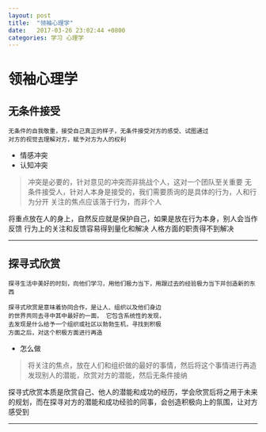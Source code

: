```yaml
---
layout: post
title:  "领袖心理学"
date:   2017-03-26 23:02:44 +0800
categories: 学习 心理学
---
```

# 领袖心理学
## 无条件接受
```
无条件的自我敬重，接受自己真正的样子，无条件接受对方的感受、试图通过
对方的视觉去理解对方，赋予对方为人的权利
```

* 情感冲突
* 认知冲突

> 冲突是必要的，针对意见的冲突而非挑战个人，这对一个团队至关重要
> 无条件接受人，针对人本身是接受的，我们需要质询的是具体的行为，人和行为分开
> 关注的焦点应该落于行为，而非个人

将重点放在人的身上，自然反应就是保护自己，如果是放在行为本身，别人会当作反馈
行为上的关注和反馈容易得到量化和解决
人格方面的职责得不到解决

----
## 探寻式欣赏
`探寻生活中美好的时刻，向他们学习，用他们极力当下，用跟过去的经验极力当下并创造新的东西`
```
探寻式欣赏是意味着协同合作，是让人、组织以及他们身边
的世界共同去寻中其中最好的一面， 它包含系统性的发现，
去发现是什么给予一个组织或社区以勃勃生机，寻找到积极
方面之后，对这个积极方面进行再造
```
* 怎么做
> 将关注的焦点，放在人们和组织做的最好的事情，然后将这个事情进行再造
> 发现别人的潜能，欣赏对方的潜能，然后无条件接纳

探寻式欣赏本质是欣赏自己、他人的潜能和成功的经历，学会欣赏后将之用于未来的规划，而在探寻对方的潜能和成功经验的同事，会创造积极向上的氛围，让对方感受到

----
